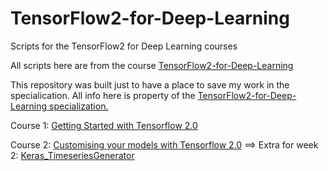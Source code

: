 # TensorFlow2-for-Deep-Learning
Scripts for the TensorFlow2 for Deep Learning courses

All scripts here are from the course [TensorFlow2-for-Deep-Learning](https://www.coursera.org/specializations/tensorflow2-deeplearning)

This repository was built just to have a place to save my work in the specialication. All info here is property of the [TensorFlow2-for-Deep-Learning specialization.](https://www.coursera.org/specializations/tensorflow2-deeplearning)

Course 1: [Getting Started with Tensorflow 2.0](https://github.com/DiegoCorona/TensorFlow2-for-Deep-Learning/tree/main/Course_1%20Getting%20Started%20with%20Tensorflow%202.0)

Course 2: [Customising your models with Tensorflow 2.0](https://github.com/DiegoCorona/TensorFlow2-for-Deep-Learning/tree/main/Course_2%20Customising%20your%20models%20with%20TensorFlow%202.0)
==> Extra for week 2: [Keras_TimeseriesGenerator](https://github.com/DiegoCorona/TensorFlow2-for-Deep-Learning/blob/main/Week2_Keras_TimeseriesGenerator.ipynb)  
